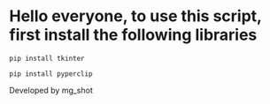 # Hello everyone, to use this script, first install the following libraries

```pip install tkinter```

```pip install pyperclip```


Developed by mg_shot
